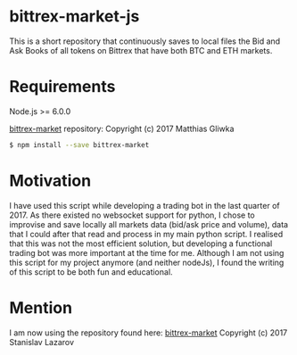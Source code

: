 # bittrex-market-js
This is a short repository that continuously saves to local files the Bid and Ask Books of all tokens on Bittrex that have both BTC and ETH markets.

# Requirements
Node.js >= 6.0.0

[bittrex-market](https://github.com/gliwka/bittrex-market) repository: Copyright (c) 2017 Matthias Gliwka

``` bash
$ npm install --save bittrex-market
```
# Motivation
I have used this script while developing a trading bot in the last quarter of 2017. As there existed no websocket support for python, I chose to improvise and save locally all markets data (bid/ask price and volume), data that I could after that read and process in my main python script. I realised that this was not the most efficient solution, but developing a functional trading bot was more important at the time for me.
Although I am not using this script for my project anymore (and neither nodeJs), I found the writing of this script to be both fun and educational.

# Mention
I am now using the repository found here: [bittrex-market](https://github.com/slazarov/python-bittrex-websocket)
Copyright (c) 2017 Stanislav Lazarov 
